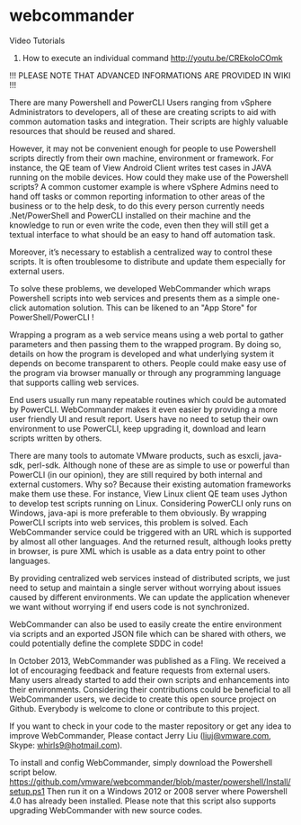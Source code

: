 webcommander
============

Video Tutorials
1. How to execute an individual command http://youtu.be/CREkoloCOmk 

!!! PLEASE NOTE THAT ADVANCED INFORMATIONS ARE PROVIDED IN WIKI !!!

There are many Powershell and PowerCLI Users ranging from vSphere Administrators to developers, 
all of these are creating scripts to aid with common automation tasks and integration. Their 
scripts are highly valuable resources that should be reused and shared.

However, it may not be convenient enough for people to use Powershell scripts directly from their
own machine, environment or framework. For instance, the QE team of View Android Client writes 
test cases in JAVA running on the mobile devices. How could they make use of the Powershell scripts?
A common customer example is where vSphere Admins need to hand off tasks or common reporting 
information to other areas of the business or to the help desk, to do this every person currently
needs .Net/PowerShell and PowerCLI installed on their machine and the knowledge to run or even write 
the code, even then they will still get a textual interface to what should be an easy to hand off 
automation task. 

Moreover, it’s necessary to establish a centralized way to control these scripts. It is often 
troublesome to distribute and update them especially for external users.

To solve these problems, we developed WebCommander which wraps Powershell scripts into web services
and presents them as a simple one-click automation solution. This can be likened to an "App Store"
for PowerShell/PowerCLI !

Wrapping a program as a web service means using a web portal to gather parameters and then passing 
them to the wrapped program. By doing so, details on how the program is developed and what
underlying system it depends on become transparent to others. People could make easy use of the 
program via browser manually or through any programming language that supports calling web services.

End users usually run many repeatable routines which could be automated by PowerCLI. WebCommander 
makes it even easier by providing a more user friendly UI and result report. Users have no need to 
setup their own environment to use PowerCLI, keep upgrading it, download and learn scripts written 
by others.

There are many tools to automate VMware products, such as esxcli, java-sdk, perl-sdk. Although none 
of these are as simple to use or powerful than PowerCLI (in our opinion), they are still required by 
both internal and external customers. Why so? Because their existing automation frameworks make them
use these. For instance, View Linux client QE team uses Jython to develop test scripts running on 
Linux. Considering PowerCLI only runs on Windows, java-api is more preferable to them obviously. By 
wrapping PowerCLI scripts into web services, this problem is solved. Each WebCommander service could 
be triggered with an URL which is supported by almost all other languages. And the returned result, 
although looks pretty in browser, is pure XML which is usable as a data entry point to other 
languages.

By providing centralized web services instead of distributed scripts, we just need to setup and 
maintain a single server without worrying about issues caused by different environments. We can 
update the application whenever we want without worrying if end users code is not synchronized. 

WebCommander can also be used to easily create the entire environment via scripts and an exported 
JSON file which can be shared with others, we could potentially define the complete SDDC in code!

In October 2013, WebCommander was published as a Fling. We received a lot of encouraging feedback 
and feature requests from external users. Many users already started to add their own scripts and
enhancements into their environments. Considering their contributions could be beneficial to all
WebCommander users, we decide to create this open source project on Github. Everybody is welcome
to clone or contribute to this project.

If you want to check in your code to the master repository or get any idea to improve WebCommander,
Please contact Jerry Liu (liuj@vmware.com, Skype: whirls9@hotmail.com).  

To install and config WebCommander, simply download the Powershell script below.
https://github.com/vmware/webcommander/blob/master/powershell/Install/setup.ps1
Then run it on a Windows 2012 or 2008 server where Powershell 4.0 has already been installed.
Please note that this script also supports upgrading WebCommander with new source codes.
